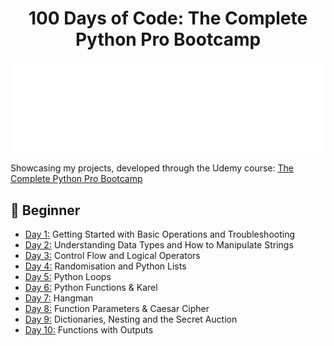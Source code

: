 <h1 align="center">100 Days of Code: The Complete Python Pro Bootcamp
</h1>

![100-days-of-code](gifs/100daysofcode.gif)

Showcasing my projects, developed through the Udemy course: [The Complete Python Pro Bootcamp](https://www.udemy.com/course/100-days-of-code/)
 
## 🔰 Beginner 
- [Day 1:](https://github.com/chaitanyakrishnakumar/100daysofcode/tree/main/Day001) Getting Started with Basic Operations and Troubleshooting
- [Day 2:](https://github.com/chaitanyakrishnakumar/100daysofcode/tree/main/Day002) Understanding Data Types and How to Manipulate Strings
- [Day 3:](https://github.com/chaitanyakrishnakumar/100daysofcode/tree/main/Day003) Control Flow and Logical Operators
- [Day 4:](https://github.com/chaitanyakrishnakumar/100daysofcode/tree/main/Day004) Randomisation and Python Lists
- [Day 5:](https://github.com/chaitanyakrishnakumar/100daysofcode/tree/main/Day005) Python Loops
- [Day 6:](https://github.com/chaitanyakrishnakumar/100daysofcode/tree/main/Day006) Python Functions & Karel
- [Day 7:](https://github.com/chaitanyakrishnakumar/100daysofcode/tree/main/Day007) Hangman
- [Day 8:](https://github.com/chaitanyakrishnakumar/100daysofcode/tree/main/Day008) Function Parameters & Caesar Cipher
- [Day 9:](https://github.com/chaitanyakrishnakumar/100daysofcode/tree/main/Day009) Dictionaries, Nesting and the Secret Auction
- [Day 10:](https://github.com/chaitanyakrishnakumar/100daysofcode/tree/main/Day010) Functions with Outputs

